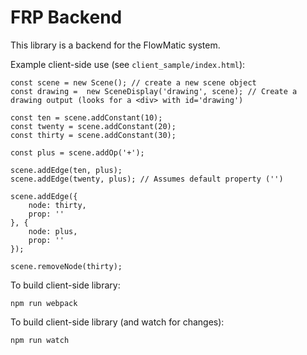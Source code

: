 # FRP Backend
This library is a backend for the FlowMatic system.

Example client-side use (see `client_sample/index.html`):
```
const scene = new Scene(); // create a new scene object
const drawing =  new SceneDisplay('drawing', scene); // Create a drawing output (looks for a <div> with id='drawing')

const ten = scene.addConstant(10);
const twenty = scene.addConstant(20);
const thirty = scene.addConstant(30);

const plus = scene.addOp('+');

scene.addEdge(ten, plus);
scene.addEdge(twenty, plus); // Assumes default property ('')

scene.addEdge({
    node: thirty,
    prop: ''
}, {
    node: plus,
    prop: ''
});

scene.removeNode(thirty);
```


To build client-side library:
```
npm run webpack
```

To build client-side library (and watch for changes):
```
npm run watch
```